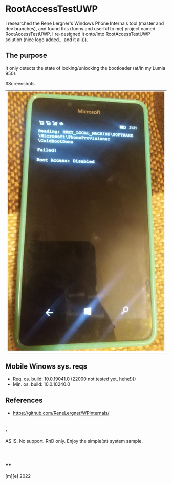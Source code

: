 # RootAccessTestUWP
I researched the Rene Lergner's Windows Phone Internals tool (master and dev branches), and found this (funny and userful to me) project 
named RootAccessTestUWP. I re-designed it onto/into RootAccessTestUWP solution (nice logo added... and it all))). 


## The purpose
It only detects the state of locking/unlocking the bootloader (at/in my Lumia 950). 


#Screenshots
<table><tr>
<td> <img src="Images/shot1.png" alt="Drawing" style="width: 800px;"/> </td>
</tr></table>


## Mobile Winows sys. reqs
- Req. os. build: 10.0.19041.0 (22000 not tested yet, hehe!)))
- Min. os. build: 10.0.10240.0

## References
- https://github.com/ReneLergner/WPinternals/

## .
AS IS. No support. RnD only. Enjoy the simple(st) system sample. 

# ..
[m][e] 2022
